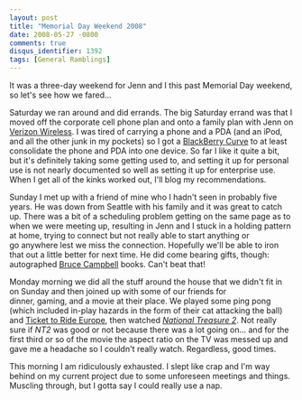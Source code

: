 ```yaml
---
layout: post
title: "Memorial Day Weekend 2008"
date: 2008-05-27 -0800
comments: true
disqus_identifier: 1392
tags: [General Ramblings]
---
```

It was a three-day weekend for Jenn and I this past Memorial Day
weekend, so let's see how we fared...

Saturday we ran around and did errands. The big Saturday errand was that
I moved off the corporate cell phone plan and onto a family plan with
Jenn on [Verizon Wireless](http://www.verizonwireless.com). I was tired
of carrying a phone and a PDA (and an iPod, and all the other junk in my
pockets) so I got a [BlackBerry Curve](http://www.blackberrycurve.com/)
to at least consolidate the phone and PDA into one device. So far I like
it quite a bit, but it's definitely taking some getting used to, and
setting it up for personal use is not nearly documented so well as
setting it up for enterprise use. When I get all of the kinks worked
out, I'll blog my recommendations.

Sunday I met up with a friend of mine who I hadn't seen in probably five
years. He was down from Seattle with his family and it was great to
catch up. There was a bit of a scheduling problem getting on the same
page as to when we were meeting up, resulting in Jenn and I stuck in a
holding pattern at home, trying to connect but not really able to start
anything or go anywhere lest we miss the connection. Hopefully we'll be
able to iron that out a little better for next time. He did come bearing
gifts, though: autographed [Bruce
Campbell](http://www.bruce-campbell.com/) books. Can't beat that!

Monday morning we did all the stuff around the house that we didn't fit
in on Sunday and then joined up with some of our friends for
dinner, gaming, and a movie at their place. We played some ping pong
(which included in-play hazards in the form of their cat attacking the
ball) and [Ticket to Ride
Europe](http://www.amazon.com/gp/product/B000809OAO?ie=UTF8&tag=mhsvortex&linkCode=as2&camp=1789&creative=9325&creativeASIN=B000809OAO),
then watched *[National Treasure
2](http://www.amazon.com/gp/product/B0013BM63O?ie=UTF8&tag=mhsvortex&linkCode=as2&camp=1789&creative=9325&creativeASIN=B0013BM63O)*.
Not really sure if *NT2* was good or not because there was a lot going
on... and for the first third or so of the movie the aspect ratio on the
TV was messed up and gave me a headache so I couldn't really watch.
Regardless, good times.

This morning I am ridiculously exhausted. I slept like crap and I'm way
behind on my current project due to some unforeseen meetings and things.
Muscling through, but I gotta say I could really use a nap.

